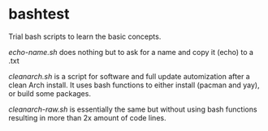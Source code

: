 # bashtest

Trial bash scripts to learn the basic concepts.

<i>echo-name.sh</i> does nothing but to ask for a name and copy it (echo) to a .txt

<i>cleanarch.sh</i> is a script for software and full update automization after a clean Arch install. It uses bash functions to either install (pacman and yay), or build some packages. 

<i>cleanarch-raw.sh</i> is essentially the same but without using bash functions resulting in more than 2x amount of code lines.
